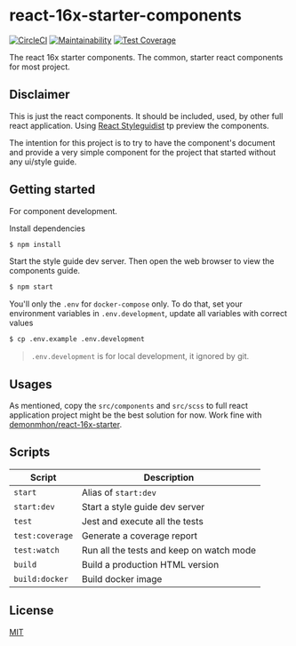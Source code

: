 # react-16x-starter-components

[![CircleCI](https://circleci.com/gh/demonmhon/react-16x-starter-components/tree/master.svg?style=svg)](https://circleci.com/gh/demonmhon/react-16x-starter-components/tree/master)
[![Maintainability](https://api.codeclimate.com/v1/badges/b056c9a999ea6975c607/maintainability)](https://codeclimate.com/github/demonmhon/react-16x-starter-components/maintainability)
[![Test Coverage](https://api.codeclimate.com/v1/badges/b056c9a999ea6975c607/test_coverage)](https://codeclimate.com/github/demonmhon/react-16x-starter-components/test_coverage)

The react 16x starter components. The common, starter react components for most project.


## Disclaimer

This is just the react components. It should be included, used, by other full react application. Using [React Styleguidist](https://react-styleguidist.js.org/) tp preview the components.

The intention for this project is to try to have the component's document and provide a very simple component for the project that started without any ui/style guide.


## Getting started

For component development.

Install dependencies

```bash
$ npm install
```

Start the style guide dev server. Then open the web browser to view the components guide.

```bash
$ npm start
```

You'll only the `.env` for `docker-compose` only. To do that, set your environment variables in `.env.development`, update all variables with correct values

```bash
$ cp .env.example .env.development
```

> `.env.development` is for local development, it ignored by git.

## Usages

As mentioned, copy the `src/components` and `src/scss` to full react application project might be the best solution for now. Work fine with [demonmhon/react-16x-starter](https://github.com/demonmhon/react-16x-starter).


## Scripts

| Script | Description |
|-|-|
| `start` | Alias of `start:dev` |
| `start:dev` | Start a style guide dev server |
| `test` | Jest and execute all the tests |
| `test:coverage` | Generate a coverage report |
| `test:watch` | Run all the tests and keep on watch mode |
| `build` | Build a production HTML version |
| `build:docker` | Build docker image |


## License

[MIT](LICENSE.md)
